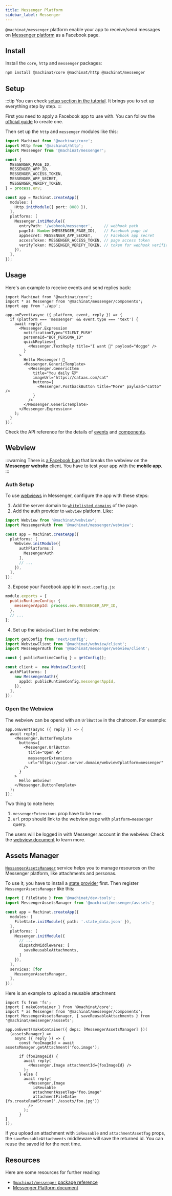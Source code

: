 ```yaml
---
title: Messenger Platform
sidebar_label: Messenger
---
```


`@machinat/messenger` platform enable your app to receive/send messages on [Messenger platform](https://developers.facebook.com/docs/messenger-platform/)
as a Facebook page.

## Install

Install the `core`, `http` and `messenger` packages:

```bash
npm install @machinat/core @machinat/http @machinat/messenger
```

## Setup

:::tip
You can check [setup section in the tutorial](https://machinat.com/docs/learn/create-app#platform-setup?p=messenger).
It brings you to set up everything step by step.
:::

First you need to apply a Facebook app to use with.
You can follow the [official guide](https://developers.facebook.com/docs/messenger-platform/getting-started/app-setup)
to create one.

Then set up the `http` and `messenger` modules like this:

```ts
import Machinat from '@machinat/core';
import Http from '@machinat/http';
import Messenger from '@machinat/messenger';

const {
  MESSENGER_PAGE_ID,
  MESSENGER_APP_ID,
  MESSENGER_ACCESS_TOKEN,
  MESSENGER_APP_SECRET,
  MESSENGER_VERIFY_TOKEN,
} = process.env;

const app = Machinat.createApp({
  modules: [
    Http.initModule({ port: 8080 }),
  ],
  platforms: [
    Messenger.intiModule({
      entryPath: '/webhook/messenger',     // webhook path
      pageId: Number(MESSENGER_PAGE_ID),   // Facebook page id
      appSecret: MESSENGER_APP_SECRET,     // Facebook app secret
      accessToken: MESSENGER_ACCESS_TOKEN, // page access token
      verifyToken: MESSENGER_VERIFY_TOKEN, // token for webhook verification
    }),
  ],
});
```

## Usage

Here's an example to receive events and send replies back:

```tsx
import Machinat from '@machinat/core';
import * as Messenger from '@machinat/messenger/components';
import app from './app';

app.onEvent(async ({ platform, event, reply }) => {
  if (platform === 'messenger' && event.type === 'text') {
    await reply(
      <Messenger.Expression
        notificationType="SILENT_PUSH"
        personaId="BOT_PERSONA_ID"
        quickReplies={
          <Messenger.TextReply title="I want 🐶" payload="doggo" />
        }
      >
        Hello Messenger! 👋
        <Messenger.GenericTemplate>
          <Messenger.GenericItem
            title="You daily 🐱"
            imageUrl="https://cataas.com/cat"
            buttons={
              <Messenger.PostbackButton title="More" payload="catto" />
            }
          />
        </Messenger.GenericTemplate>
      </Messenger.Expression>
    );
  }
});
```

Check the API reference for the details of [events](https://machinat.com/api/modules/messenger#messengerevent)
and [components](https://machinat.com/api/modules/messenger_components).

## Webview

:::warning
There is [a Facebook bug](https://developers.facebook.com/support/bugs/294949372549147)
that breaks the webview on the **Messenger website** client.
You have to test your app with the **mobile app**.
:::

### Auth Setup

To use [webviews](./embedded-webview) in Messenger,
configure the app with these steps:

1. Add the server domain to [`whitelisted_domains`](https://developers.facebook.com/docs/messenger-platform/reference/messenger-profile-api/domain-whitelisting)
  of the page.
2. Add the auth provider to `webview` platform. Like:

```ts
import Webview from '@machinat/webview';
import MessengerAuth from '@machinat/messenger/webview';

const app = Machinat.createApp({
  platforms: [
    Webview.initModule({
      authPlatforms:[
        MessengerAuth
      ],
      // ...
    }),
  ],
});
```

3. Expose your Facebook app id in `next.config.js`:

```js {5}
module.exports = {
  publicRuntimeConfig: {
    messengerAppId: process.env.MESSENGER_APP_ID,
  },
  // ...
};
```

4. Set up the `WebviewClient` in the webview:

```ts
import getConfig from 'next/config';
import WebviewClient from '@machinat/webview/client';
import MessengerAuth from '@machinat/messenger/webview/client';

const { publicRuntimeConfig } = getConfig();

const client =  new WebviewClient({
  authPlatforms: [
    new MessengerAuth({
      appId: publicRuntimeConfig.messengerAppId,
    }),
  ],
});
```

### Open the Webview

The webview can be opend with an `UrlButton` in the chatroom.
For example:

```tsx
app.onEvent(async ({ reply }) => {
  await reply(
    <Messenger.ButtonTemplate
      buttons={
        <Messenger.UrlButton
          title="Open 📤"
          messengerExtensions
          url="https://your.server.domain/webview?platform=messenger"
        />
      }
    >
      Hello Webview!
    </Messenger.ButtonTemplate>
  );
});
```

Two thing to note here:

1. `messengerExtensions` prop have to be `true`.
2. `url` prop should link to the webview page with `platform=messenger` query.

The users will be logged in with Messenger account in the webview.
Check the [webview document](https://machinat.com/docs/embedded-webview) to learn more.

## Assets Manager

[`MessengerAssetsManager`](https://machinat.com/api/classes/messenger_asset.messengerassetsmanager.html)
service helps you to manage resources on the Messenger platform,
like attachments and personas.

To use it, you have to install a [state provider](./using-states) first.
Then register `MessengerAssetsManager` like this:

```ts {2,11-13,17}
import { FileState } from '@machinat/dev-tools';
import MessengerAssetsManager from '@machinat/messenger/asssets';

const app = Machinat.createApp({
  modules: [
    FileState.initModule({ path: '.state_data.json' }),
  ],
  platforms: [
    Messenger.initModule({
      // ...
      dispatchMiddlewares: [
        saveReusableAttachments,
      ]
    }),
  ],
  services: [for
    MessengerAssetsManager,
  ],
});
```

Here is an example to upload a reusable attachment:

```tsx
import fs from 'fs';
import { makeContainer } from '@machinat/core';
import * as Messenger from '@machinat/messenger/components';
import MessengerAssetsManager, { saveReusableAttachments } from '@machinat/messenger/asssets';

app.onEvent(makeContainer({ deps: [MessengerAssetsManager] })(
  (assetsManager) =>
    async ({ reply }) => {
      const fooImageId = await assetsManager.getAttachment('foo.image');

      if (fooImageId) {
        await reply(
          <Messenger.Image attachmentId={fooImageId} />
        );
      } else {
        await reply(
          <Messenger.Image
            isReusable
            attachmentAssetTag="foo.image"
            attachmentFileData={fs.createReadStream('./assets/foo.jpg')}
          />
        );
      }
}
));
```

If you upload an attachment with `isReusable` and `attachmentAssetTag` props,
the `saveReusableAttachments` middleware will save the returned id.
You can reuse the saved id for the next time.

## Resources

Here are some resources for further reading:

- [`@machinat/messenger` package reference](https://machinat.com/api/modules/messenger.html)
- [Messenger Platform document](https://developers.facebook.com/docs/messenger-platform)
